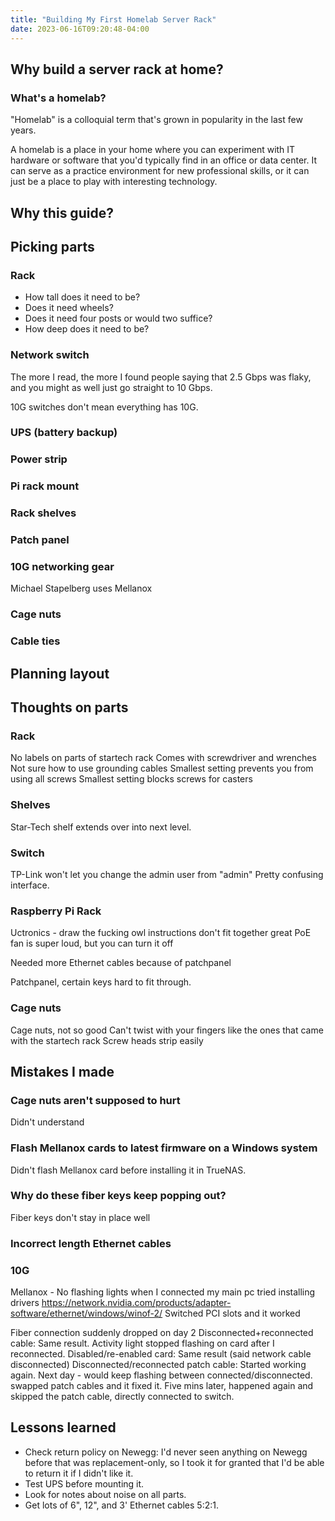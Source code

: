 ```yaml
---
title: "Building My First Homelab Server Rack"
date: 2023-06-16T09:20:48-04:00
---
```


## Why build a server rack at home?

### What's a homelab?

"Homelab" is a colloquial term that's grown in popularity in the last few years.

A homelab is a place in your home where you can experiment with IT hardware or software that you'd typically find in an office or data center. It can serve as a practice environment for new professional skills, or it can just be a place to play with interesting technology.

## Why this guide?

## Picking parts

### Rack

- How tall does it need to be?
- Does it need wheels?
- Does it need four posts or would two suffice?
- How deep does it need to be?

### Network switch

The more I read, the more I found people saying that 2.5 Gbps was flaky, and you might as well just go straight to 10 Gbps.

10G switches don't mean everything has 10G.

### UPS (battery backup)

### Power strip

### Pi rack mount

### Rack shelves

### Patch panel

### 10G networking gear

Michael Stapelberg uses Mellanox

### Cage nuts

### Cable ties

## Planning layout

## Thoughts on parts

### Rack

No labels on parts of startech rack
Comes with screwdriver and wrenches
Not sure how to use grounding cables
Smallest setting prevents you from using all screws
Smallest setting blocks screws for casters

### Shelves

Star-Tech shelf extends over into next level.

### Switch

TP-Link won't let you change the admin user from "admin"
Pretty confusing interface.

### Raspberry Pi Rack

Uctronics - draw the fucking owl instructions
don't fit together great
PoE fan is super loud, but you can turn it off

Needed more Ethernet cables because of patchpanel

Patchpanel, certain keys hard to fit through.

### Cage nuts

Cage nuts, not so good
Can't twist with your fingers like the ones that came with the startech rack
Screw heads strip easily

## Mistakes I made

### Cage nuts aren't supposed to hurt

Didn't understand

### Flash Mellanox cards to latest firmware on a Windows system

Didn't flash Mellanox card before installing it in TrueNAS.

### Why do these fiber keys keep popping out?

Fiber keys don't stay in place well

### Incorrect length Ethernet cables

### 10G

Mellanox - No flashing lights when I connected my main pc
tried installing drivers
https://network.nvidia.com/products/adapter-software/ethernet/windows/winof-2/
Switched PCI slots and it worked

Fiber connection suddenly dropped on day 2
Disconnected+reconnected cable: Same result. Activity light stopped flashing on card after I reconnected.
Disabled/re-enabled card: Same result (said network cable disconnected)
Disconnected/reconnected patch cable: Started working again.
Next day - would keep flashing between connected/disconnected. swapped patch cables and it fixed it. Five mins later, happened again and skipped the patch cable, directly connected to switch.

## Lessons learned

- Check return policy on Newegg: I'd never seen anything on Newegg before that was replacement-only, so I took it for granted that I'd be able to return it if I didn't like it.
- Test UPS before mounting it.
- Look for notes about noise on all parts.
- Get lots of 6", 12", and 3' Ethernet cables 5:2:1.
